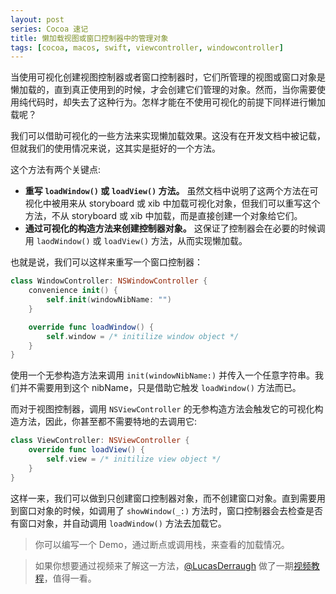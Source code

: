 ```yaml
---
layout: post
series: Cocoa 速记
title: 懒加载视图或窗口控制器中的管理对象
tags: [cocoa, macos, swift, viewcontroller, windowcontroller]
---
```


当使用可视化创建视图控制器或者窗口控制器时，它们所管理的视图或窗口对象是懒加载的，直到真正使用到的时候，才会创建它们管理的对象。然而，当你需要使用纯代码时，却失去了这种行为。怎样才能在不使用可视化的前提下同样进行懒加载呢？

我们可以借助可视化的一些方法来实现懒加载效果。这没有在开发文档中被记载，但就我们的使用情况来说，这其实是挺好的一个方法。

这个方法有两个关键点:

- **重写 `loadWindow()` 或 `loadView()` 方法。** 虽然文档中说明了这两个方法在可视化中被用来从 storyboard 或 xib 中加载可视化对象，但我们可以重写这个方法，不从 storyboard 或 xib 中加载，而是直接创建一个对象给它们。
- **通过可视化的构造方法来创建控制器对象。** 这保证了控制器会在必要的时候调用 `laodWindow()` 或 `loadView()` 方法，从而实现懒加载。

也就是说，我们可以这样来重写一个窗口控制器：

```swift
class WindowController: NSWindowController {
    convenience init() {
        self.init(windowNibName: "")
    }

    override func loadWindow() {
        self.window = /* initilize window object */
    }
}
```

使用一个无参构造方法来调用 `init(windowNibName:)` 并传入一个任意字符串。我们并不需要用到这个 nibName，只是借助它触发 `loadWindow()` 方法而已。

而对于视图控制器，调用 `NSViewController` 的无参构造方法会触发它的可视化构造方法，因此，你甚至都不需要特地的去调用它:

```swift
class ViewController: NSViewController {
    override func loadView() {
        self.view = /* initilize view object */
    }
}
```

这样一来，我们可以做到只创建窗口控制器对象，而不创建窗口对象。直到需要用到窗口对象的时候，如调用了 `showWindow(_:)` 方法时，窗口控制器会去检查是否有窗口对象，并自动调用 `loadWindow()` 方法去加载它。

> 你可以编写一个 Demo，通过断点或调用栈，来查看的加载情况。

> 如果你想要通过视频来了解这一方法，[@LucasDerraugh](https://twitter.com/LucasDerraugh) 做了一期[视频教程](https://www.youtube.com/watch?v=vcyA4vTwZcQ)，值得一看。
